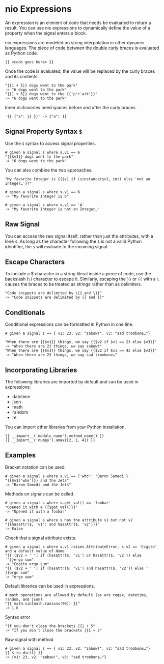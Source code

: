 # nio Expressions

An expression is an element of code that needs be evaluated to return a result. You can use nio expressions to dynamically define the value of a property when the signal enters a block. 

nio expressions are modeled on string interpolation in other dynamic languages. The piece of code between the double curly braces is evaluated as Python code. 
```
{{ <code goes here> }}
```

Once the code is evaluated, the value will be replaced by the curly braces and its contents.

```
"{{1 + 5}} dogs went to the park"
-> "6 dogs went to the park"
"{{1 + 5}} dogs went to the {{'p'+'ark'}}"
-> "6 dogs went to the park"
```
Inner dictionaries need spaces before and after the curly braces.
```
'{{ {"a": 1} }}' -> {"a": 1}
```

## Signal Property Syntax `$`

Use the `$` syntax to access signal properties.

```
# given a signal s where s.v1 == 6
"{{$v1}} dogs went to the park"
-> "6 dogs went to the park"
```

You can also combine the two approaches.

```
"My favorite Integer is {{$v1 if isinstance($v1, int) else 'not an Integer…'}}"

# given a signal s where s.v1 == 6
-> "My favorite Integer is 6"

# given a signal s where s.v1 == 'A'
-> "My favorite Integer is not an Integer…"
```

## Raw Signal

You can access the raw signal itself, rather than just the attributes, with a lone `$`. As long as the character following the `$` is not a valid Python identifier, the `$` will evaluate to the incoming signal.

## Escape Characters

To include a $ character in a string literal inside a piece of code, use the backslash (`\`) character to escape it. Similarly, escaping the `}}` or `{{` with a `\` causes the braces to be treated as strings rather than as delimiters. 

```
"Code snippets are delimited by \{{ and \}}"
-> "Code snippets are delimited by {{ and }}"
```

## Conditionals

Conditional expressions can be formatted in Python in one line.

```
# given a signal s == { v1: 23, v2: "zabow!", v3: "sad trombone…"}

"When there are {{$v1}} things, we say {{$v2 if $v1 == 23 else $v3}}"
-> "When there are 23 things, we say zabow!"
"When there are {{$v1}} things, we say {{$v2 if $v1 == 42 else $v3}}"
-> "When there are 23 things, we say sad trombone…"
```

## Incorporating Libraries

The following libraries are imported by default and can be used in expressions:
  - datetime
  - json
  - math
  - random
  - re

You can import other libraries from your Python installation.

```
{{ __import__('module_name').method_name() }}
{{ __import__('numpy').amax([2, 1, 4]) }}
```

## Examples

Bracket notation can be used.

```
# given a signal s where s.v1 == {'who': 'Baron Samedi'}
"{{$v1['who']}} and the Jets"
-> "Baron Samedi and the Jets"
```

Methods on signals can be called.
```
# given a signal s where s.get_val() == 'foobar'
"Opened it with a {{$get_val()}}"
-> "Opened it with a foobar"
```
```
# given a signal s where s has the attribute v1 but not v2
"{{hasattr($, 'v1') and hasattr($, 'v2')}}"
-> False
```

Check that a signal attribute exists.
```
# given a signal s where s.v1 raises AttributeError, s.v2 == 'Cogito' and a default value of None
"{{ ($v2 + ' ') if (hasattr($, 'v1') or hasattr($, 'v2')) else ''}}ergo sum"
-> "Cogito ergo sum"
"{{ ($v2 + ' ') if (hasattr($, 'v1') and hasattr($, 'v2')) else '' }}ergo sum"
-> "ergo sum"
```

Default libraries can be used in expressions.
```
# math operations are allowed by default (as are regex, datetime, random, and json)
"{{ math.sin(math.radians(90)) }}"
-> 1.0
```

Syntax error
```
"If you don't close the brackets {{1 + 5"
-> "If you don't close the brackets {{1 + 5"
```

Raw signal with method
```
# given a signal s == { v1: 23, v2: "zabow!", v3: "sad trombone…"}
{{ $.to_dict() }}
-> {v1: 23, v2: "zabow!", v3: "sad trombone…"}
```
